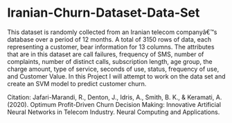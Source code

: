 # Iranian-Churn-Dataset-Data-Set
This dataset is randomly collected from an Iranian telecom companyâ€™s database over a period of 12 months. A total of 3150 rows of data, each representing a customer, bear information for 13 columns. The attributes that are in this dataset are call failures, frequency of SMS, number of complaints, number of distinct calls, subscription length, age group, the charge amount, type of service, seconds of use, status, frequency of use, and Customer Value. In this Project I will attempt to work on the data set and create an SVM model to predict customer churn.

Citation:  Jafari-Marandi, R., Denton, J., Idris, A., Smith, B. K., & Keramati, A. (2020). Optimum Profit-Driven Churn Decision Making: Innovative Artificial Neural Networks in Telecom Industry. Neural Computing and Applications.

